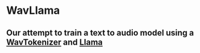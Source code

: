 # WavLlama

## Our attempt to train a text to audio model using a [WavTokenizer](https://github.com/jishengpeng/WavTokenizer) and [Llama](https://github.com/facebookresearch/llama)

